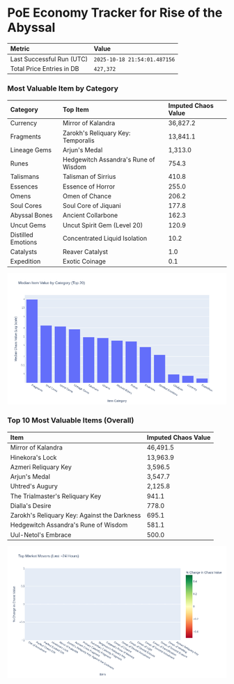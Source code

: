 # PoE Economy Tracker for Rise of the Abyssal

<!-- START_MAINTENANCE -->
| Metric | Value |
|:---|:---|
| Last Successful Run (UTC) | `2025-10-18 21:54:01.487156` |
| Total Price Entries in DB | `427,372` |

<!-- END_MAINTENANCE -->

<!-- START_DATAFRAME_DEBUG -->
<!-- END_DATAFRAME_DEBUG -->

<!-- START_CATEGORY_ANALYSIS -->
### Most Valuable Item by Category
| Category | Top Item | Imputed Chaos Value |
| :--- | :--- | :--- |
| Currency | Mirror of Kalandra | 36,827.2 |
| Fragments | Zarokh's Reliquary Key: Temporalis | 13,841.1 |
| Lineage Gems | Arjun's Medal | 1,313.0 |
| Runes | Hedgewitch Assandra's Rune of Wisdom | 754.3 |
| Talismans | Talisman of Sirrius | 410.8 |
| Essences | Essence of Horror | 255.0 |
| Omens | Omen of Chance | 206.2 |
| Soul Cores | Soul Core of Jiquani | 177.8 |
| Abyssal Bones | Ancient Collarbone | 162.3 |
| Uncut Gems | Uncut Spirit Gem (Level 20) | 120.9 |
| Distilled Emotions | Concentrated Liquid Isolation | 10.2 |
| Catalysts | Reaver Catalyst | 1.0 |
| Expedition | Exotic Coinage | 0.1 |


![Category Analysis Chart](charts/category_analysis.png)
<!-- END_ANALYSIS -->

<!-- START_ANALYSIS -->
### Top 10 Most Valuable Items (Overall)
| Item | Imputed Chaos Value |
| :--- | :--- |
| Mirror of Kalandra | 46,491.5 |
| Hinekora's Lock | 13,963.9 |
| Azmeri Reliquary Key | 3,596.5 |
| Arjun's Medal | 3,547.7 |
| Uhtred's Augury | 2,125.8 |
| The Trialmaster's Reliquary Key | 941.1 |
| Dialla's Desire | 778.0 |
| Zarokh's Reliquary Key: Against the Darkness | 695.1 |
| Hedgewitch Assandra's Rune of Wisdom | 581.1 |
| Uul-Netol's Embrace | 500.0 |


![Market Movers Chart](charts/market_movers.png)
<!-- END_ANALYSIS -->
